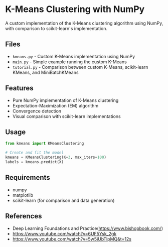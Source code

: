 # K-Means Clustering with NumPy

A custom implementation of the K-Means clustering algorithm using NumPy, with comparison to scikit-learn's implementation.

## Files

- `kmeans.py` - Custom K-Means implementation using NumPy
- `main.py` - Simple example running the custom K-Means
- `tutorial.py` - Comparison between custom K-Means, scikit-learn KMeans, and MiniBatchKMeans

## Features

- Pure NumPy implementation of K-Means clustering
- Expectation-Maximization (EM) algorithm
- Convergence detection
- Visual comparison with scikit-learn implementations

## Usage

```python
from kmeans import KMeansClustering

# Create and fit the model
kmeans = KMeansClustering(K=3, max_iters=100)
labels = kmeans.predict(X)
```

## Requirements

- numpy
- matplotlib
- scikit-learn (for comparison and data generation)

## References
- Deep Learning Foundations and Practice(https://www.bishopbook.com/)
- https://www.youtube.com/watch?v=6UF5Ysk_2gk
- https://www.youtube.com/watch?v=5w5iUbTlpMQ&t=12s 
